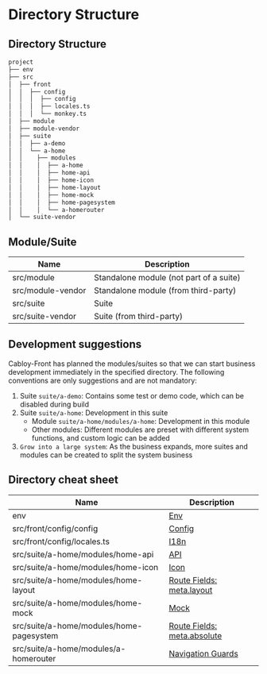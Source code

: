 # Directory Structure

## Directory Structure

```bash
project
├── env
├── src
│  ├── front
│  │  ├── config
│  │  │  ├── config
│  │  │  ├── locales.ts
│  │  │  └── monkey.ts
│  ├── module
│  ├── module-vendor
│  ├── suite
│  │  ├── a-demo
│  │  └── a-home
│  │    ├── modules
│  │    │  ├── a-home
│  │    │  ├── home-api
│  │    │  ├── home-icon
│  │    │  ├── home-layout
│  │    │  ├── home-mock
│  │    │  ├── home-pagesystem
│  │    │  └── a-homerouter
│  └── suite-vendor
```

## Module/Suite

| Name              | Description                             |
| ----------------- | --------------------------------------- |
| src/module        | Standalone module (not part of a suite) |
| src/module-vendor | Standalone module (from third-party)    |
| src/suite         | Suite                                   |
| src/suite-vendor  | Suite (from third-party)                |

## Development suggestions

Cabloy-Front has planned the modules/suites so that we can start business development immediately in the specified directory. The following conventions are only suggestions and are not mandatory:

1. Suite `suite/a-demo`: Contains some test or demo code, which can be disabled during build
2. Suite `suite/a-home`: Development in this suite
   - Module `suite/a-home/modules/a-home`: Development in this module
   - Other modules: Different modules are preset with different system functions, and custom logic can be added
3. `Grow into a large system`: As the business expands, more suites and modules can be created to split the system business

## Directory cheat sheet

| Name                                      | Description                                                                          |
| ----------------------------------------- | ------------------------------------------------------------------------------------ |
| env                                       | [Env](../../techniques/env/introduction.md)                                          |
| src/front/config/config                   | [Config](../../techniques/config/introduction.md)                                    |
| src/front/config/locales.ts               | [I18n](../scope/locale.md)                                                           |
| src/suite/a-home/modules/home-api        | [API](../../techniques/api/introduction.md)                                          |
| src/suite/a-home/modules/home-icon       | [Icon](../../techniques/icon/icon-engine.md)                                         |
| src/suite/a-home/modules/home-layout     | [Route Fields: meta.layout](../../techniques/router/route-fields.md#meta-layout)     |
| src/suite/a-home/modules/home-mock       | [Mock](../../techniques/mock/introduction.md)                                        |
| src/suite/a-home/modules/home-pagesystem | [Route Fields: meta.absolute](../../techniques/router/route-fields.md#meta-absolute) |
| src/suite/a-home/modules/a-homerouter     | [Navigation Guards](../../techniques/router/navigation-guards.md)                    |
